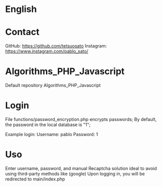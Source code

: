 # English

# Contact
GitHub: https://github.com/tetsuosato
Instagram: https://www.instagram.com/pablo_sato/

# Algorithms_PHP_Javascript
Default repository Algorithms_PHP_Javascript

# Login
File functions/password_encryption.php encrypts passwords;
By default, the password in the local database is "1";

Example login:
Username: pablo
Password: 1

# Uso
Enter username, password, and manual Recaptcha solution ideal to avoid using third-party methods like (google)
Upon logging in, you will be redirected to main/index.php
